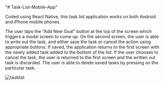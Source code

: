 "# Task-List-Mobile-App" 

Coded using React Native, this task list application works on both Android and iPhone mobile phones.

The user taps the "Add New Goal" button at the top of the screen which triggers a modal screen to come up.
On the second screen, the user is able to write out the task, and either save the task or cancel the action using appropriate buttons. 
If saved, the application returns to the first screen with the newly added task added to the bottom of the list.
If the user chooses to cancel the task, the user is returned to the first screen and the written out task is discarded.
The user is able to delete saved tasks by pressing on the particular task.

![tasklist](https://user-images.githubusercontent.com/60395904/213258210-abddce26-f934-4794-a5c0-5a75f8c59971.gif)
